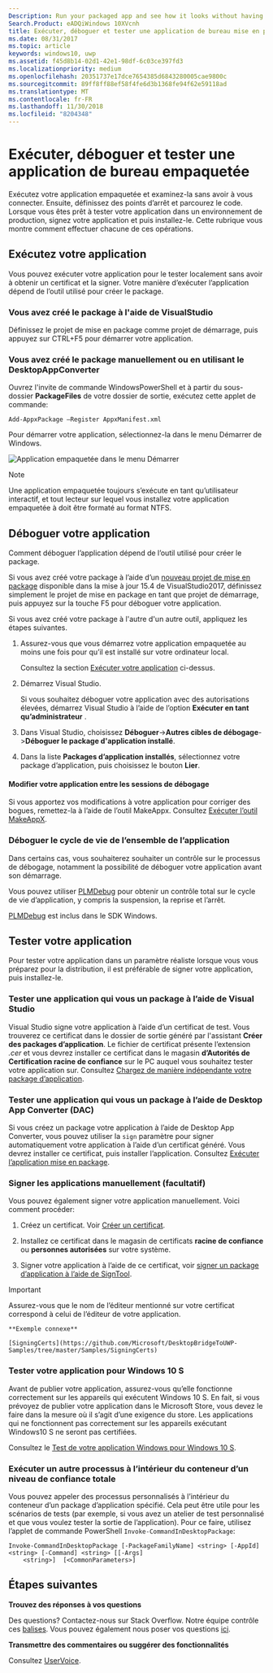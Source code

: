 ```yaml
---
Description: Run your packaged app and see how it looks without having to sign it. Then, set breakpoints and step through code. When you're ready to test your app in a production environment, sign your app and then install it.
Search.Product: eADQiWindows 10XVcnh
title: Exécuter, déboguer et tester une application de bureau mise en package (Pont du bureau)
ms.date: 08/31/2017
ms.topic: article
keywords: windows10, uwp
ms.assetid: f45d8b14-02d1-42e1-98df-6c03ce397fd3
ms.localizationpriority: medium
ms.openlocfilehash: 20351737e17dce7654385d6843280005cae9800c
ms.sourcegitcommit: 89ff8ff88ef58f4fe6d3b1368fe94f62e59118ad
ms.translationtype: MT
ms.contentlocale: fr-FR
ms.lasthandoff: 11/30/2018
ms.locfileid: "8204348"
---
```

# <a name="run-debug-and-test-a-packaged-desktop-application"></a>Exécuter, déboguer et tester une application de bureau empaquetée

Exécutez votre application empaquetée et examinez-la sans avoir à vous connecter. Ensuite, définissez des points d’arrêt et parcourez le code. Lorsque vous êtes prêt à tester votre application dans un environnement de production, signez votre application et puis installez-le. Cette rubrique vous montre comment effectuer chacune de ces opérations.

<a id="run-app" />

## <a name="run-your-application"></a>Exécutez votre application

Vous pouvez exécuter votre application pour le tester localement sans avoir à obtenir un certificat et la signer. Votre manière d’exécuter l’application dépend de l’outil utilisé pour créer le package.

### <a name="you-created-the-package-by-using-visual-studio"></a>Vous avez créé le package à l'aide de VisualStudio

Définissez le projet de mise en package comme projet de démarrage, puis appuyez sur CTRL+F5 pour démarrer votre application.

### <a name="you-created-the-package-manually-or-by-using-the-desktop-app-converter"></a>Vous avez créé le package manuellement ou en utilisant le DesktopAppConverter

Ouvrez l'invite de commande WindowsPowerShell et à partir du sous-dossier **PackageFiles** de votre dossier de sortie, exécutez cette applet de commande:

```
Add-AppxPackage –Register AppxManifest.xml
```
Pour démarrer votre application, sélectionnez-la dans le menu Démarrer de Windows.

![Application empaquetée dans le menu Démarrer](images/desktop-to-uwp/converted-app-installed.png)

> [!NOTE]
> Une application empaquetée toujours s’exécute en tant qu’utilisateur interactif, et tout lecteur sur lequel vous installez votre application empaquetée à doit être formaté au format NTFS.

## <a name="debug-your-app"></a>Déboguer votre application

Comment déboguer l’application dépend de l’outil utilisé pour créer le package.

Si vous avez créé votre package à l’aide d’un [nouveau projet de mise en package](desktop-to-uwp-packaging-dot-net.md#new-packaging-project) disponible dans la mise à jour 15.4 de VisualStudio2017, définissez simplement le projet de mise en package en tant que projet de démarrage, puis appuyez sur la touche F5 pour déboguer votre application.

Si vous avez créé votre package à l'autre d'un autre outil, appliquez les étapes suivantes.

1. Assurez-vous que vous démarrez votre application empaquetée au moins une fois pour qu’il est installé sur votre ordinateur local.

   Consultez la section [Exécuter votre application](#run-app) ci-dessus.

2. Démarrez Visual Studio.

   Si vous souhaitez déboguer votre application avec des autorisations élevées, démarrez Visual Studio à l’aide de l’option **Exécuter en tant qu’administrateur** .

3. Dans Visual Studio, choisissez **Déboguer**->**Autres cibles de débogage**->**Déboguer le package d'application installé**.

4. Dans la liste **Packages d’application installés**, sélectionnez votre package d’application, puis choisissez le bouton **Lier**.

#### <a name="modify-your-application-in-between-debug-sessions"></a>Modifier votre application entre les sessions de débogage

Si vous apportez vos modifications à votre application pour corriger des bogues, remettez-la à l’aide de l’outil MakeAppx. Consultez [Exécuter l’outil MakeAppX](desktop-to-uwp-manual-conversion.md#make-appx).

### <a name="debug-the-entire-application-lifecycle"></a>Déboguer le cycle de vie de l’ensemble de l’application

Dans certains cas, vous souhaiterez souhaiter un contrôle sur le processus de débogage, notamment la possibilité de déboguer votre application avant son démarrage.

Vous pouvez utiliser [PLMDebug](https://msdn.microsoft.com/library/windows/hardware/jj680085(v=vs.85).aspx) pour obtenir un contrôle total sur le cycle de vie d’application, y compris la suspension, la reprise et l’arrêt.

[PLMDebug](https://msdn.microsoft.com/library/windows/hardware/jj680085(v=vs.85).aspx) est inclus dans le SDK Windows.

## <a name="test-your-app"></a>Tester votre application

Pour tester votre application dans un paramètre réaliste lorsque vous vous préparez pour la distribution, il est préférable de signer votre application, puis installez-le.

### <a name="test-an-application-that-you-packaged-by-using-visual-studio"></a>Tester une application qui vous un package à l’aide de Visual Studio

Visual Studio signe votre application à l’aide d’un certificat de test. Vous trouverez ce certificat dans le dossier de sortie généré par l'assistant **Créer des packages d’application**. Le fichier de certificat présente l’extension *.cer* et vous devrez installer ce certificat dans le magasin **d’Autorités de Certification racine de confiance** sur le PC auquel vous souhaitez tester votre application sur. Consultez [Chargez de manière indépendante votre package d’application](../packaging/packaging-uwp-apps.md#sideload-your-app-package).

### <a name="test-an-application-that-you-packaged-by-using-the-desktop-app-converter-dac"></a>Tester une application qui vous un package à l’aide de Desktop App Converter (DAC)

Si vous créez un package votre application à l’aide de Desktop App Converter, vous pouvez utiliser la ``sign`` paramètre pour signer automatiquement votre application à l’aide d’un certificat généré. Vous devrez installer ce certificat, puis installer l’application. Consultez [Exécuter l’application mise en package](desktop-to-uwp-run-desktop-app-converter.md#run-app).   


### <a name="manually-sign-apps-optional"></a>Signer les applications manuellement (facultatif)

Vous pouvez également signer votre application manuellement. Voici comment procéder:

1. Créez un certificat. Voir [Créer un certificat](../packaging/create-certificate-package-signing.md).

2. Installez ce certificat dans le magasin de certificats **racine de confiance** ou **personnes autorisées** sur votre système.

3. Signer votre application à l’aide de ce certificat, voir [signer un package d’application à l’aide de SignTool](../packaging/sign-app-package-using-signtool.md).

  > [!IMPORTANT]
  > Assurez-vous que le nom de l’éditeur mentionné sur votre certificat correspond à celui de l’éditeur de votre application.

    **Exemple connexe**

    [SigningCerts](https://github.com/Microsoft/DesktopBridgeToUWP-Samples/tree/master/Samples/SigningCerts)


### <a name="test-your-application-for-windows-10-s"></a>Tester votre application pour Windows 10 S

Avant de publier votre application, assurez-vous qu’elle fonctionne correctement sur les appareils qui exécutent Windows 10 S. En fait, si vous prévoyez de publier votre application dans le Microsoft Store, vous devez le faire dans la mesure où il s’agit d’une exigence du store. Les applications qui ne fonctionnent pas correctement sur les appareils exécutant Windows10 S ne seront pas certifiées.

Consultez le [Test de votre application Windows pour Windows 10 S](https://docs.microsoft.com/windows/uwp/porting/desktop-to-uwp-test-windows-s).

### <a name="run-another-process-inside-the-full-trust-container"></a>Exécuter un autre processus à l’intérieur du conteneur d’un niveau de confiance totale

Vous pouvez appeler des processus personnalisés à l’intérieur du conteneur d’un package d’application spécifié. Cela peut être utile pour les scénarios de tests (par exemple, si vous avez un atelier de test personnalisé et que vous voulez tester la sortie de l’application). Pour ce faire, utilisez l’applet de commande PowerShell ```Invoke-CommandInDesktopPackage```:

```CMD
Invoke-CommandInDesktopPackage [-PackageFamilyName] <string> [-AppId] <string> [-Command] <string> [[-Args]
    <string>]  [<CommonParameters>]
```

## <a name="next-steps"></a>Étapes suivantes

**Trouvez des réponses à vos questions**

Des questions? Contactez-nous sur Stack Overflow. Notre équipe contrôle ces [balises](http://stackoverflow.com/questions/tagged/project-centennial+or+desktop-bridge). Vous pouvez également nous poser vos questions [ici](https://social.msdn.microsoft.com/Forums/en-US/home?filter=alltypes&sort=relevancedesc&searchTerm=%5BDesktop%20Converter%5D).

**Transmettre des commentaires ou suggérer des fonctionnalités**

Consultez [UserVoice](https://wpdev.uservoice.com/forums/110705-universal-windows-platform/category/161895-desktop-bridge-centennial).

